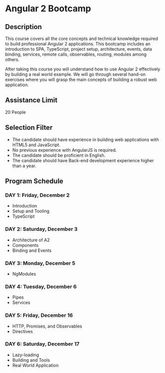 # Angular 2 Bootcamp

## Description
This course covers all the core concepts and technical knowledge required to build professional Angular 2 applications. This bootcamp includes an introduction to SPA,  TypeScript, project setup, architecture, events, data binding, services, remote calls, observables, routing, modules among others.

After taking this course you will understand how to use Angular 2 effectively by building a real world example. We will go through several hand-on exercises where you will grasp the main concepts of building a robust web application.

## Assistance Limit
20 People

## Selection Filter
- The candidate should have experience in building web applications with HTML5 and JavaScript.
- No previous experience with AngularJS is required.
- The candidate should be proficient in English.
- The candidate should have Back-end development experience higher than a year.

## Program Schedule
### DAY 1: Friday, December 2
- Introduction
- Setup and Tooling
- TypeScript

### DAY 2: Saturday, December 3
- Architecture of A2
- Components
- Binding and Events

### DAY 3: Monday, December 5
- NgModules

### DAY 4: Tuesday, December 6
- Pipes
- Services

### DAY 5: Friday, December 16
- HTTP, Promises, and Observables
- Directives

### DAY 6: Saturday, December 17
- Lazy-loading
- Building and Tools
- Real World Application
